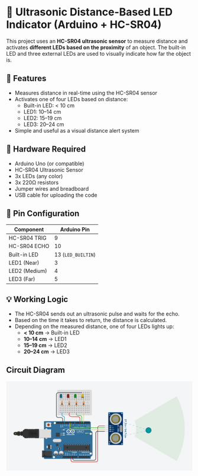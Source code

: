 # 📏 Ultrasonic Distance-Based LED Indicator (Arduino + HC-SR04)

This project uses an **HC-SR04 ultrasonic sensor** to measure distance and activates **different LEDs based on the proximity** of an object. The built-in LED and three external LEDs are used to visually indicate how far the object is.

## 🔦 Features

- Measures distance in real-time using the HC-SR04 sensor
- Activates one of four LEDs based on distance:
  - Built-in LED: < 10 cm
  - LED1: 10–14 cm
  - LED2: 15–19 cm
  - LED3: 20–24 cm
- Simple and useful as a visual distance alert system

## 🧰 Hardware Required

- Arduino Uno (or compatible)
- HC-SR04 Ultrasonic Sensor
- 3x LEDs (any color)
- 3x 220Ω resistors
- Jumper wires and breadboard
- USB cable for uploading the code

## 🔌 Pin Configuration

| Component       | Arduino Pin |
|----------------|-------------|
| HC-SR04 TRIG    | 9           |
| HC-SR04 ECHO    | 10          |
| Built-in LED    | 13 (`LED_BUILTIN`) |
| LED1 (Near)     | 3           |
| LED2 (Medium)   | 4           |
| LED3 (Far)      | 5           |

## 💡 Working Logic

- The HC-SR04 sends out an ultrasonic pulse and waits for the echo.
- Based on the time it takes to return, the distance is calculated.
- Depending on the measured distance, one of four LEDs lights up:
  - **< 10 cm** → Built-in LED
  - **10–14 cm** → LED1
  - **15–19 cm** → LED2
  - **20–24 cm** → LED3

## Circuit Diagram

![Ultrasonic Distance Sensor Project](./image1.png)
